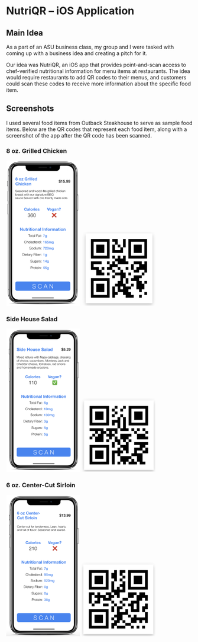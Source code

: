 # NutriQR – iOS Application

## Main Idea

As a part of an ASU business class, my group and I were tasked with coming up with a business idea and creating a pitch for it.

Our idea was NutriQR, an iOS app that provides point-and-scan access to chef-verified nutritional information for menu items
at restaurants. The idea would require restaurants to add QR codes to their menus, and customers could scan these codes to receive more information about the specific food item.

## Screenshots
I used several food items from Outback Steakhouse to serve as sample food items. Below are the QR codes that represent each food item, along with a screenshot of the app after the QR code has been scanned.

### 8 oz. Grilled Chicken
<img src="/screenshots/chickenScreenshot.png" alt="Chicken Screenshot" title="grilled chicken screenshot" width="200" /> <img src="/screenshots/grilledChicken.png" alt="Chicken" title="grilled chicken" width="200" height="200" />

### Side House Salad
<img src="/screenshots/saladScreenshot.png" alt="Salad Screenshot" title="salad screenshot" width="200" /> <img src="/screenshots/sideHouseSalad.png" alt="Salad" title="salad" width="200" height="200" />

### 6 oz. Center-Cut Sirloin
<img src="/screenshots/sirloinScreenshot.png" alt="Sirloin Screenshot" title="sirloin screenshot" width="200" /> <img src="/screenshots/sirloin.png" alt="Sirloin" title="sirloin" width="200" height="200" />
  
